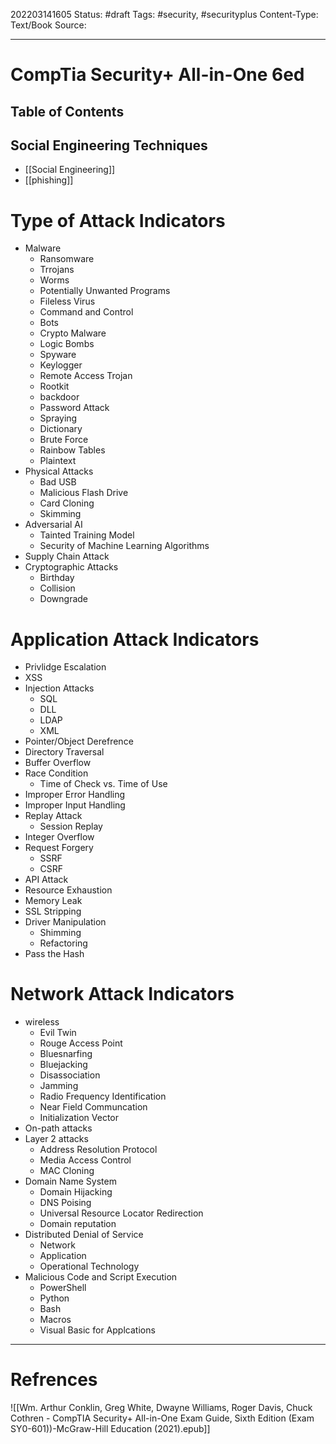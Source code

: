 202203141605
Status: #draft
Tags: #security, #securityplus
Content-Type: Text/Book
Source: 	

---
# CompTia Security+ All-in-One 6ed
## Table of Contents
## Social Engineering Techniques
- [[Social Engineering]]
- [[phishing]] 
# Type of Attack Indicators
 - Malware
	 - Ransomware
	 - Trrojans
	 - Worms
	 - Potentially Unwanted Programs
	 - Fileless Virus
	 - Command and Control
	 - Bots
	 - Crypto Malware
	 - Logic Bombs
	 - Spyware
	 - Keylogger
	 - Remote Access Trojan
	 - Rootkit
	 - backdoor
	 - Password Attack
	 - Spraying
	 - Dictionary
	 - Brute Force
	 - Rainbow Tables
	 - Plaintext
 - Physical Attacks
	 - Bad USB
	 - Malicious Flash Drive
	 - Card Cloning
	 - Skimming
 - Adversarial AI
	 - Tainted Training Model
	 - Security of Machine Learning Algorithms
 - Supply Chain Attack
 - Cryptographic Attacks
	 - Birthday
	 - Collision
	 - Downgrade
# Application Attack Indicators
- Privlidge Escalation
- XSS
- Injection Attacks
	- SQL
	- DLL 
	- LDAP
	- XML
- Pointer/Object Derefrence
- Directory Traversal
- Buffer Overflow
- Race Condition
	- Time of Check vs. Time of Use
- Improper Error Handling
- Improper Input Handling
- Replay Attack
	- Session Replay
- Integer Overflow
- Request Forgery
	- SSRF
	- CSRF
- API Attack
- Resource Exhaustion
- Memory Leak
- SSL Stripping
- Driver Manipulation
	- Shimming
	- Refactoring
- Pass the Hash
# Network Attack Indicators
- wireless
	- Evil Twin
	- Rouge Access Point
	- Bluesnarfing
	- Bluejacking
	- Disassociation
	- Jamming
	- Radio Frequency Identification
	- Near Field Communcation
	- Initialization Vector
- On-path attacks
- Layer 2 attacks
	- Address Resolution Protocol
	- Media Access Control
	- MAC Cloning
- Domain Name System
	- Domain Hijacking
	- DNS Poising
	- Universal Resource Locator Redirection
	- Domain reputation
- Distributed Denial of Service
	- Network
	- Application
	- Operational Technology
- Malicious Code and Script Execution
	- PowerShell
	- Python
	- Bash
	- Macros
	- Visual Basic for Applcations




---
# Refrences

![[Wm. Arthur Conklin, Greg White, Dwayne Williams, Roger Davis, Chuck Cothren - CompTIA Security+ All-in-One Exam Guide, Sixth Edition (Exam SY0-601))-McGraw-Hill Education (2021).epub]]